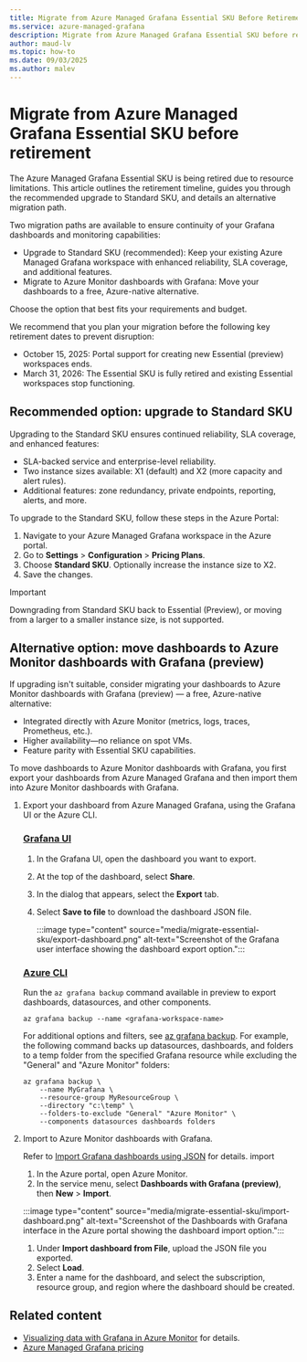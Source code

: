 ```yaml
---
title: Migrate from Azure Managed Grafana Essential SKU Before Retirement
ms.service: azure-managed-grafana
description: Migrate from Azure Managed Grafana Essential SKU before retirement. Step-by-step guide to upgrade to Standard SKU or move to Azure Monitor dashboards with Grafana.
author: maud-lv
ms.topic: how-to
ms.date: 09/03/2025
ms.author: malev
---
```


# Migrate from Azure Managed Grafana Essential SKU before retirement

The Azure Managed Grafana Essential SKU is being retired due to resource limitations. This article outlines the retirement timeline, guides you through the recommended upgrade to Standard SKU, and details an alternative migration path.

Two migration paths are available to ensure continuity of your Grafana dashboards and monitoring capabilities:

- Upgrade to Standard SKU (recommended): Keep your existing Azure Managed Grafana workspace with enhanced reliability, SLA coverage, and additional features.
- Migrate to Azure Monitor dashboards with Grafana: Move your dashboards to a free, Azure-native alternative.

Choose the option that best fits your requirements and budget.

We recommend that you plan your migration before the following key retirement dates to prevent disruption:

- October 15, 2025: Portal support for creating new Essential (preview) workspaces ends.
- March 31, 2026: The Essential SKU is fully retired and existing Essential workspaces stop functioning.


## Recommended option: upgrade to Standard SKU

Upgrading to the Standard SKU ensures continued reliability, SLA coverage, and enhanced features:

- SLA-backed service and enterprise-level reliability.
- Two instance sizes available: X1 (default) and X2 (more capacity and alert rules).
- Additional features: zone redundancy, private endpoints, reporting, alerts, and more.

To upgrade to the Standard SKU, follow these steps in the Azure Portal:

1.  Navigate to your Azure Managed Grafana workspace in the Azure portal.
1.  Go to **Settings** > **Configuration** > **Pricing Plans**.
1.  Choose **Standard SKU**. Optionally increase the instance size to X2.
1.  Save the changes.

> [!IMPORTANT]
> Downgrading from Standard SKU back to Essential (Preview), or moving from a larger to a smaller instance size, is not supported.

## Alternative option: move dashboards to Azure Monitor dashboards with Grafana (preview)

If upgrading isn't suitable, consider migrating your dashboards to Azure Monitor dashboards with Grafana (preview) — a free, Azure-native alternative:

- Integrated directly with Azure Monitor (metrics, logs, traces, Prometheus, etc.).
- Higher availability—no reliance on spot VMs.
- Feature parity with Essential SKU capabilities.

To move dashboards to Azure Monitor dashboards with Grafana, you first export your dashboards from Azure Managed Grafana and then import them into Azure Monitor dashboards with Grafana.

1. Export your dashboard from Azure Managed Grafana, using the Grafana UI or the Azure CLI.

    ### [Grafana UI](#tab/grafana-ui)
    
    1.  In the Grafana UI, open the dashboard you want to export.
    
    1.  At the top of the dashboard, select **Share**.
    
    1.  In the dialog that appears, select the **Export** tab.
    
    1.  Select **Save to file** to download the dashboard JSON file.
    
        :::image type="content" source="media/migrate-essential-sku/export-dashboard.png" alt-text="Screenshot of the Grafana user interface showing the dashboard export option.":::
    
    ### [Azure CLI](#tab/azure-cli)

    Run the `az grafana backup` command available in preview to export dashboards, datasources, and other components.
    
    ```azurecli
    az grafana backup --name <grafana-workspace-name>
    ```
  
    For additional options and filters, see [az grafana backup](/cli/azure/grafana/#az-grafana-backup). For example, the following command backs up datasources, dashboards, and folders to a temp folder from the specified Grafana resource while excluding the "General" and "Azure Monitor" folders:
    
    ```azurecli
    az grafana backup \
        --name MyGrafana \
        --resource-group MyResourceGroup \
        --directory "c:\temp" \
        --folders-to-exclude "General" "Azure Monitor" \
        --components datasources dashboards folders
    ```

1. Import to Azure Monitor dashboards with Grafana.

   Refer to [Import Grafana dashboards using JSON](/azure/azure-monitor/visualize/visualize-use-grafana-dashboards#import-grafana-dashboards-using-json) for details.
   import

   1. In the Azure portal, open Azure Monitor.
   1. In the service menu, select **Dashboards with Grafana (preview)**, then **New** > **Import**.

   :::image type="content" source="media/migrate-essential-sku/import-dashboard.png" alt-text="Screenshot of the Dashboards with Grafana interface in the Azure portal showing the dashboard import option.":::

   1. Under **Import dashboard from File**, upload the JSON file you exported.
   1. Select **Load**.
   1. Enter a name for the dashboard, and select the subscription, resource group, and region where the dashboard should be created.

## Related content

- [Visualizing data with Grafana in Azure Monitor](/azure/azure-monitor/visualize/visualize-use-grafana-dashboards) for details.
- [Azure Managed Grafana pricing](https://azure.microsoft.com/pricing/details/managed-grafana/)
 